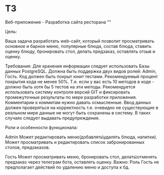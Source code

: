 # T3
Веб-приложение - Разработка сайта ресторана ""

Цель:

Ваша задача разработать web-сайт, который позволит просматривать основное и барное меню, популярные блюда, состав блюда, ставить оценку блюду, бронировать стол, делать предзаказ, оставлять отзыв и оценку.

Требования:
Для хранения информации следует использовать Базы данных PostgreSQL. 
Должнa быть поддержка двух видов ролей: Admin, Гость.
Код должен быть покрыт юнит тестами. Рекомендуемый процент покрытия кода не менее 50%. Т.е. если у вас есть 10 методов в коде - должно быть хотя бы 5 тестов на эти методы.
Рекомендуется использовать систему контроля версий GIT и фиксировать промежуточные результаты по мере разработки приложения. Комментарии к коммитам нужно давать осмысленные. 
Ввод данных должен проверяться на корректность т.е. очевидно не существующие в реальном мире данные не могут быть сохранены в систему. В таких случаях следует выдавать предупреждения.

Роли и особенности функционала:

Admin
Может редактировать меню(добавлять\удалять блюда, напитки).
Может просматривать и редактировать список забронированных столов, предзаказов.


Гость
Может просматривать меню, бронировать стол, делать\отменять предзаказ через телеграм бота, оставлять оценку.
Важно: Роль Гость не предполагает действий по удалению меню и доступа к бд. 

